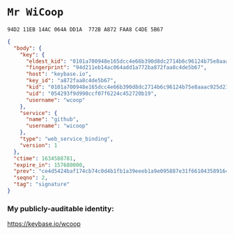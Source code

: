 # `Mr WiCoop`

 `94D2 11EB 14AC 064A DD1A  772B A872 FAA8 C4DE 5B67`

```json
{
  "body": {
    "key": {
      "eldest_kid": "0101a700948e165dcc4e66b390d8dc2714b6c96124b75e8aaac925d2140434b8996e0a",
      "fingerprint": "94d211eb14ac064add1a772ba872faa8c4de5b67",
      "host": "keybase.io",
      "key_id": "a872faa8c4de5b67",
      "kid": "0101a700948e165dcc4e66b390d8dc2714b6c96124b75e8aaac925d2140434b8996e0a",
      "uid": "054293f9d990ccf07f6224c452720b19",
      "username": "wcoop"
    },
    "service": {
      "name": "github",
      "username": "wicoop"
    },
    "type": "web_service_binding",
    "version": 1
  },
  "ctime": 1634588781,
  "expire_in": 157680000,
  "prev": "ce4d5424baf174cb74c0d4b1fb1a39eeeb1a9e095887e31f661043589164b6b6",
  "seqno": 2,
  "tag": "signature"
}
```

### My publicly-auditable identity:

https://keybase.io/wcoop
